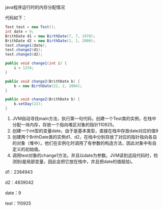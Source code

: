 java程序运行时的内存分配情况

代码如下：

```java
Test test = new Test();
int date = 9;
BrithDate d1 = new BirthDate(7, 7, 1970);
BrithDate d2 = new BirthDate(1, 1, 2000);
test.change1(date);
test.change2(d1);
test.change3(d2);

public void change1(int i) {
    i = 1234;
}

public void change2(BrithDate b) {
    b = new BirthDate(22, 2, 2004);
}

public void change2(BrithDate b) {
    b.setDay(22);
}

```

1. JVM自动寻找main方法，执行第一句代码，创建一个Test类的实例，在栈中分配一块内存，存放一个指向堆区对象的指针110925。
2. 创建一个int型的变量date，由于是基本类型，直接在栈中存放date对应的值9
3. 创建两个BrithDate类的实例d1、d2，在栈中分别存放了对应的指针指向各自的对象（堆中）。他们在实例化时调用了有参数的构造方法，因此对象中有自定义的初始值。
4. 调用test对象的change1方法，并且以date为参数。JVM读到这段代码时，检测到i是局部变量，因此会把它放在栈中，并且把date的值赋给i。



d1：2384943

d2：4839042

date：9

test：110925

